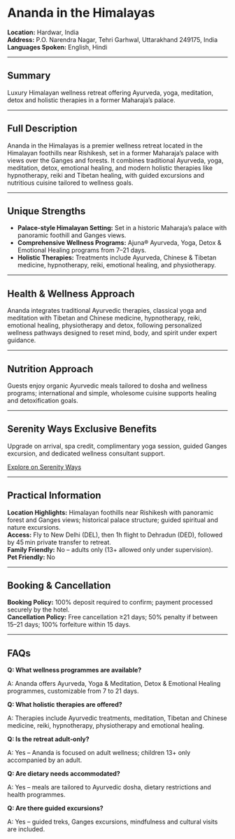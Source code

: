 # Ananda in the Himalayas

**Location:** Hardwar, India  
**Address:** P.O. Narendra Nagar, Tehri Garhwal, Uttarakhand 249175, India  
**Languages Spoken:** English, Hindi

---

## Summary

Luxury Himalayan wellness retreat offering Ayurveda, yoga, meditation, detox and holistic therapies in a former Maharaja’s palace.

---

## Full Description

Ananda in the Himalayas is a premier wellness retreat located in the Himalayan foothills near Rishikesh, set in a former Maharaja’s palace with views over the Ganges and forests. It combines traditional Ayurveda, yoga, meditation, detox, emotional healing, and modern holistic therapies like hypnotherapy, reiki and Tibetan healing, with guided excursions and nutritious cuisine tailored to wellness goals.

---

## Unique Strengths

- **Palace‑style Himalayan Setting:** Set in a historic Maharaja’s palace with panoramic foothill and Ganges views.  
- **Comprehensive Wellness Programs:** Ajuna® Ayurveda, Yoga, Detox & Emotional Healing programs from 7–21 days.  
- **Holistic Therapies:** Treatments include Ayurveda, Chinese & Tibetan medicine, hypnotherapy, reiki, emotional healing, and physiotherapy.

---

## Health & Wellness Approach

Ananda integrates traditional Ayurvedic therapies, classical yoga and meditation with Tibetan and Chinese medicine, hypnotherapy, reiki, emotional healing, physiotherapy and detox, following personalized wellness pathways designed to reset mind, body, and spirit under expert guidance.

---

## Nutrition Approach

Guests enjoy organic Ayurvedic meals tailored to dosha and wellness programs; international and simple, wholesome cuisine supports healing and detoxification goals.

---

## Serenity Ways Exclusive Benefits

Upgrade on arrival, spa credit, complimentary yoga session, guided Ganges excursion, and dedicated wellness consultant support.

[Explore on Serenity Ways](https://serenityways.com/collections/ananda-in-the-himalayas)

---

## Practical Information

**Location Highlights:** Himalayan foothills near Rishikesh with panoramic forest and Ganges views; historical palace structure; guided spiritual and nature excursions.  
**Access:** Fly to New Delhi (DEL), then 1h flight to Dehradun (DED), followed by 45 min private transfer to retreat.  
**Family Friendly:** No – adults only (13+ allowed only under supervision).  
**Pet Friendly:** No

---

## Booking & Cancellation

**Booking Policy:** 100% deposit required to confirm; payment processed securely by the hotel.  
**Cancellation Policy:** Free cancellation ≥21 days; 50% penalty if between 15–21 days; 100% forfeiture within 15 days.

---

## FAQs

**Q: What wellness programmes are available?**

A: Ananda offers Ayurveda, Yoga & Meditation, Detox & Emotional Healing programmes, customizable from 7 to 21 days.

**Q: What holistic therapies are offered?**

A: Therapies include Ayurvedic treatments, meditation, Tibetan and Chinese medicine, reiki, hypnotherapy, physiotherapy and emotional healing.

**Q: Is the retreat adult‑only?**

A: Yes – Ananda is focused on adult wellness; children 13+ only accompanied by an adult.

**Q: Are dietary needs accommodated?**

A: Yes – meals are tailored to Ayurvedic dosha, dietary restrictions and health programmes.

**Q: Are there guided excursions?**

A: Yes – guided treks, Ganges excursions, mindfulness and cultural visits are included.
